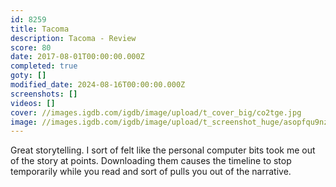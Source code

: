 ```yaml
---
id: 8259
title: Tacoma
description: Tacoma - Review
score: 80
date: 2017-08-01T00:00:00.000Z
completed: true
goty: []
modified_date: 2024-08-16T00:00:00.000Z
screenshots: []
videos: []
cover: //images.igdb.com/igdb/image/upload/t_cover_big/co2tge.jpg
image: //images.igdb.com/igdb/image/upload/t_screenshot_huge/asopfqu9nzmiukclwfk6.jpg
---
```

Great storytelling. I sort of felt like the personal computer bits took me out of the story at points. Downloading them causes the timeline to stop temporarily while you read and sort of pulls you out of the narrative.